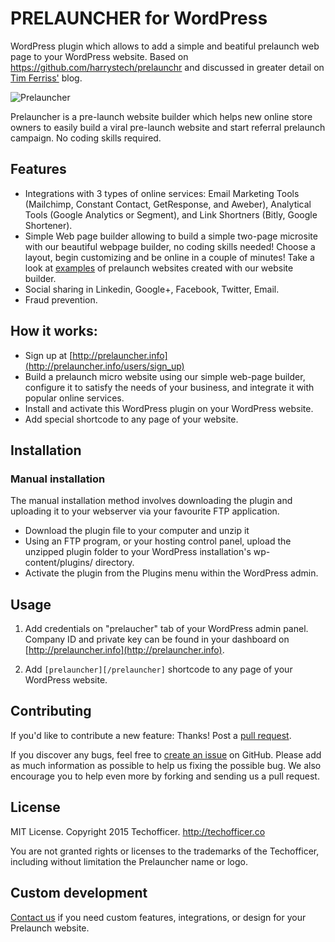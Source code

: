 # PRELAUNCHER for WordPress

WordPress plugin which allows to add a simple and beatiful prelaunch web page to your WordPress website. Based on https://github.com/harrystech/prelaunchr and discussed in greater detail on [Tim Ferriss'](http://fourhourworkweek.com/2014/07/21/harrys-prelaunchr-email/) blog.

![Prelauncher](http://prelauncher.info/prelauncher-black.png)

Prelauncher is a pre-launch website builder which helps new online store owners to easily build a viral pre-launch website and start referral prelaunch campaign. No coding skills required.

## Features

- Integrations with 3 types of online services: Email Marketing Tools (Mailchimp, Constant Contact, GetResponse, and Aweber), Analytical Tools (Google Analytics or Segment), and Link Shortners (Bitly, Google Shortener).
- Simple Web page builder allowing to build a simple two-page microsite with our beautiful webpage builder, no coding skills needed! Choose a layout, begin customizing and be online in a couple of minutes! Take a look at [examples](http://prelauncher.info/examples) of prelaunch websites created with our website builder.  
- Social sharing in Linkedin, Google+, Facebook, Twitter, Email.
- Fraud prevention.

## How it works:

- Sign up at [http://prelauncher.info](http://prelauncher.info/users/sign_up)
- Build a prelaunch micro website using our simple web-page builder, configure it to satisfy the needs of your business, and integrate it with popular online services.
- Install and activate this WordPress plugin on your WordPress website.
- Add special shortcode to any page of your website.

## Installation

### Manual installation

The manual installation method involves downloading the plugin and uploading it to your webserver via your favourite FTP application.

- Download the plugin file to your computer and unzip it
- Using an FTP program, or your hosting control panel, upload the unzipped plugin folder to your WordPress installation's wp-content/plugins/ directory.
- Activate the plugin from the Plugins menu within the WordPress admin.

## Usage

1. Add credentials on "prelaucher" tab of your WordPress admin panel. Company ID and private key can be found in your dashboard on [http://prelauncher.info](http://prelauncher.info).

2. Add ```[prelauncher][/prelauncher]``` shortcode to any page of your WordPress website.


## Contributing
If you'd like to contribute a new feature: Thanks! Post a [pull request](https://github.com/Techofficer/wordpress-prelauncher/compare/).

If you discover any bugs, feel free to [create an issue](https://github.com/Techofficer/wordpress-prelauncher/issues) on GitHub. Please add as much information as possible to help us fixing the possible bug. We also encourage you to help even more by forking and sending us a pull request.

## License
MIT License. Copyright 2015 Techofficer. http://techofficer.co

You are not granted rights or licenses to the trademarks of the Techofficer, including without limitation the Prelauncher name or logo.

## Custom development
[Contact us](http://prelauncher.info/contact) if you need custom features, integrations, or design for your Prelaunch website.


